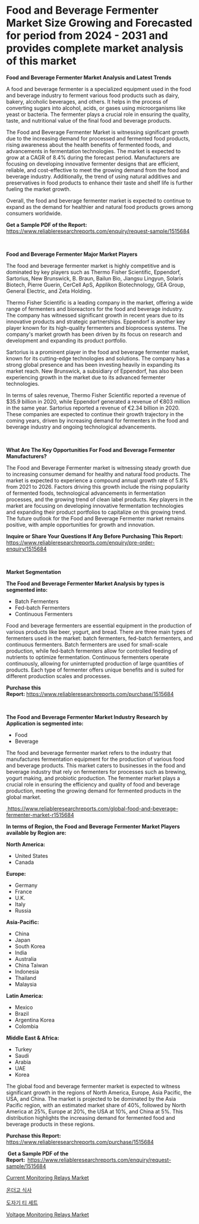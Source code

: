 <p><h1>Food and Beverage Fermenter Market Size Growing and Forecasted for period from 2024 - 2031 and provides complete market analysis of this market</h1></p><p><strong>Food and Beverage Fermenter Market Analysis and Latest Trends</strong></p>
<p><p>A food and beverage fermenter is a specialized equipment used in the food and beverage industry to ferment various food products such as dairy, bakery, alcoholic beverages, and others. It helps in the process of converting sugars into alcohol, acids, or gases using microorganisms like yeast or bacteria. The fermenter plays a crucial role in ensuring the quality, taste, and nutritional value of the final food and beverage products.</p><p>The Food and Beverage Fermenter Market is witnessing significant growth due to the increasing demand for processed and fermented food products, rising awareness about the health benefits of fermented foods, and advancements in fermentation technologies. The market is expected to grow at a CAGR of 8.4% during the forecast period. Manufacturers are focusing on developing innovative fermenter designs that are efficient, reliable, and cost-effective to meet the growing demand from the food and beverage industry. Additionally, the trend of using natural additives and preservatives in food products to enhance their taste and shelf life is further fueling the market growth.</p><p>Overall, the food and beverage fermenter market is expected to continue to expand as the demand for healthier and natural food products grows among consumers worldwide.</p></p>
<p><strong>Get a Sample PDF of the Report:&nbsp;</strong> <a href="https://www.reliableresearchreports.com/enquiry/request-sample/1515684">https://www.reliableresearchreports.com/enquiry/request-sample/1515684</a></p>
<p>&nbsp;</p>
<p><strong>Food and Beverage Fermenter Major Market Players</strong></p>
<p><p>The food and beverage fermenter market is highly competitive and is dominated by key players such as Thermo Fisher Scientific, Eppendorf, Sartorius, New Brunswick, B. Braun, Bailun Bio, Jiangsu Lingyun, Solaris Biotech, Pierre Guerin, CerCell ApS, Applikon Biotechnology, GEA Group, General Electric, and Zeta Holding.</p><p>Thermo Fisher Scientific is a leading company in the market, offering a wide range of fermenters and bioreactors for the food and beverage industry. The company has witnessed significant growth in recent years due to its innovative products and strategic partnerships. Eppendorf is another key player known for its high-quality fermenters and bioprocess systems. The company's market growth has been driven by its focus on research and development and expanding its product portfolio.</p><p>Sartorius is a prominent player in the food and beverage fermenter market, known for its cutting-edge technologies and solutions. The company has a strong global presence and has been investing heavily in expanding its market reach. New Brunswick, a subsidiary of Eppendorf, has also been experiencing growth in the market due to its advanced fermenter technologies.</p><p>In terms of sales revenue, Thermo Fisher Scientific reported a revenue of $35.9 billion in 2020, while Eppendorf generated a revenue of €803 million in the same year. Sartorius reported a revenue of €2.34 billion in 2020. These companies are expected to continue their growth trajectory in the coming years, driven by increasing demand for fermenters in the food and beverage industry and ongoing technological advancements.</p></p>
<p>&nbsp;</p>
<p><strong>What Are The Key Opportunities For Food and Beverage Fermenter Manufacturers?</strong></p>
<p><p>The Food and Beverage Fermenter market is witnessing steady growth due to increasing consumer demand for healthy and natural food products. The market is expected to experience a compound annual growth rate of 5.8% from 2021 to 2026. Factors driving this growth include the rising popularity of fermented foods, technological advancements in fermentation processes, and the growing trend of clean label products. Key players in the market are focusing on developing innovative fermentation technologies and expanding their product portfolios to capitalize on this growing trend. The future outlook for the Food and Beverage Fermenter market remains positive, with ample opportunities for growth and innovation.</p></p>
<p><strong>Inquire or Share Your Questions If Any Before Purchasing This Report:</strong> <a href="https://www.reliableresearchreports.com/enquiry/pre-order-enquiry/1515684">https://www.reliableresearchreports.com/enquiry/pre-order-enquiry/1515684</a></p>
<p>&nbsp;</p>
<p><strong>Market Segmentation</strong></p>
<p><strong>The Food and Beverage Fermenter Market Analysis by types is segmented into:</strong></p>
<p><ul><li>Batch Fermenters</li><li>Fed-batch Fermenters</li><li>Continuous Fermenters</li></ul></p>
<p><p>Food and beverage fermenters are essential equipment in the production of various products like beer, yogurt, and bread. There are three main types of fermenters used in the market: batch fermenters, fed-batch fermenters, and continuous fermenters. Batch fermenters are used for small-scale production, while fed-batch fermenters allow for controlled feeding of nutrients to optimize fermentation. Continuous fermenters operate continuously, allowing for uninterrupted production of large quantities of products. Each type of fermenter offers unique benefits and is suited for different production scales and processes.</p></p>
<p><strong>Purchase this Report:&nbsp;</strong><a href="https://www.reliableresearchreports.com/purchase/1515684">https://www.reliableresearchreports.com/purchase/1515684</a></p>
<p>&nbsp;</p>
<p><strong>The Food and Beverage Fermenter Market Industry Research by Application is segmented into:</strong></p>
<p><ul><li>Food</li><li>Beverage</li></ul></p>
<p><p>The food and beverage fermenter market refers to the industry that manufactures fermentation equipment for the production of various food and beverage products. This market caters to businesses in the food and beverage industry that rely on fermenters for processes such as brewing, yogurt making, and probiotic production. The fermenter market plays a crucial role in ensuring the efficiency and quality of food and beverage production, meeting the growing demand for fermented products in the global market.</p></p>
<p><a href="https://www.reliableresearchreports.com/global-food-and-beverage-fermenter-market-r1515684">&nbsp;https://www.reliableresearchreports.com/global-food-and-beverage-fermenter-market-r1515684</a></p>
<p><strong>In terms of Region, the Food and Beverage Fermenter Market Players available by Region are:</strong></p>
<p>
    <p> <strong> North America: </strong>
        <ul>
            <li>United States</li>
            <li>Canada</li>
        </ul>
        </p> 
    <p> <strong> Europe: </strong>
        <ul>
            <li>Germany</li>
            <li>France</li>
            <li>U.K.</li>
            <li>Italy</li>
            <li>Russia</li>
        </ul>
        </p> 
    <p> <strong> Asia-Pacific: </strong>
        <ul>
            <li>China</li>
            <li>Japan</li>
            <li>South Korea</li>
            <li>India</li>
            <li>Australia</li>
            <li>China Taiwan</li>
            <li>Indonesia</li>
            <li>Thailand</li>
            <li>Malaysia</li>
        </ul>
        </p> 
    <p> <strong> Latin America: </strong>
        <ul>
            <li>Mexico</li>
            <li>Brazil</li>
            <li>Argentina Korea</li>
            <li>Colombia</li>
        </ul>
        </p> 
    <p> <strong> Middle East & Africa: </strong>
        <ul>
            <li>Turkey</li>
            <li>Saudi</li>
            <li>Arabia</li>
            <li>UAE</li>
            <li>Korea</li>
        </ul>
    </p>
    </p>
<p><p>The global food and beverage fermenter market is expected to witness significant growth in the regions of North America, Europe, Asia Pacific, the USA, and China. The market is projected to be dominated by the Asia Pacific region, with an estimated market share of 40%, followed by North America at 25%, Europe at 20%, the USA at 10%, and China at 5%. This distribution highlights the increasing demand for fermented food and beverage products in these regions.</p></p>
<p><strong>Purchase this Report: </strong><a href="https://www.reliableresearchreports.com/purchase/1515684">https://www.reliableresearchreports.com/purchase/1515684</a></p>
<p>&nbsp;<strong>Get a Sample PDF of the Report:&nbsp;&nbsp;</strong><a href="https://www.reliableresearchreports.com/enquiry/request-sample/1515684">https://www.reliableresearchreports.com/enquiry/request-sample/1515684</a></p>
<p><strong></strong></p>
<p><p><a href="https://www.linkedin.com/pulse/current-monitoring-relays-market-comprehensive-assessment-type-dwcuf?trackingId=BgRL1zDWx1MiQhdAv9j1FQ%3D%3D">Current Monitoring Relays Market</a></p><p><a href="https://medium.com/@earnesteidenreichja/%EC%9D%B4%EB%8F%99%EC%8B%9D-%EC%8B%9D%EC%82%AC-%EC%8B%9C%EC%9E%A5-%EC%84%B1%EA%B3%B5%EC%A0%81%EC%9D%B8-%EB%B9%84%EC%A6%88%EB%8B%88%EC%8A%A4-%EC%A0%84%EB%9E%B5%EC%9D%98-%ED%95%B5%EC%8B%AC-%EC%9A%94%EC%86%8C-%EC%98%88%EC%B8%A1-2031%EB%85%84%EA%B9%8C%EC%A7%80-c98ab6380794">온더고 식사</a></p><p><a href="https://medium.com/@francescaove76856/%EB%8F%84%EC%9E%90%EA%B8%B0-%EC%B0%A8-%EC%84%B8%ED%8A%B8-%EC%8B%9C%EC%9E%A5%EC%9D%80-%EC%8B%9C%EC%9E%A5-%EC%A0%90%EC%9C%A0%EC%9C%A8-%ED%81%AC%EA%B8%B0-%EB%B0%8F-2031%EB%85%84%EA%B9%8C%EC%A7%80%EC%9D%98-%EC%A0%84%EB%A7%9D%EC%97%90-%EC%A4%91%EC%A0%90%EC%9D%84-%EB%91%A1%EB%8B%88%EB%8B%A4-321a651b700e">도자기 티 세트</a></p><p><a href="https://www.linkedin.com/pulse/voltage-monitoring-relays-market-report-reveals-latest-trends-cttef?trackingId=xVbMOLRf%2FbXFl02sHBcpaA%3D%3D">Voltage Monitoring Relays Market</a></p></p>